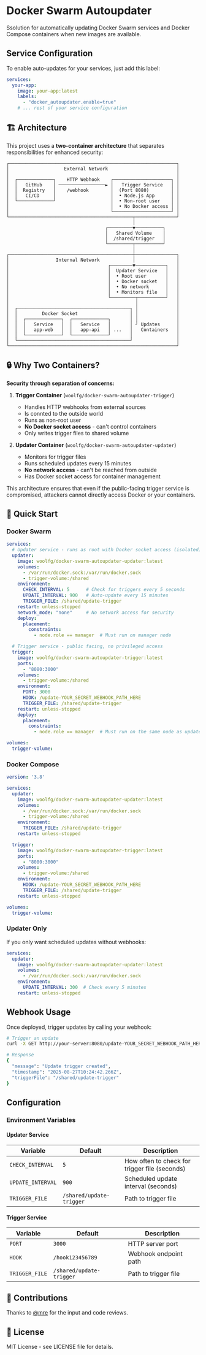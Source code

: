 # Docker Swarm Autoupdater

Ssolution for automatically updating Docker Swarm services and Docker Compose containers when new images are available.

## Service Configuration

To enable auto-updates for your services, just add this label:

```yaml
services:
  your-app:
    image: your-app:latest
    labels:
      - "docker_autoupdater.enable=true"
    # ... rest of your service configuration
```

## 🏗️ Architecture

This project uses a **two-container architecture** that separates responsibilities for enhanced security:

```
┌─────────────────────────────────────────────────────────────┐
│                    External Network                         │
│                                                             │
│  ┌─────────────┐    HTTP Webhook    ┌─────────────────────┐ │
│  │   GitHub    │ ─────────────────► │   Trigger Service   │ │
│  │  Registry   │    /webhook        │  (Port 8080)        │ │
│  │   CI/CD     │                    │  • Node.js App      │ │
│  └─────────────┘                    │  • Non-root user    │ │
│                                     │  • No Docker access │ │
│                                     └─────────────────────┘ │
└─────────────────────────────────────────────┬───────────────┘
                                              │
                                    ┌─────────▼──────────┐
                                    │   Shared Volume    │
                                    │  /shared/trigger   │
                                    └─────────┬──────────┘
                                              │
┌─────────────────────────────────────────────┼───────────────┐
│                 Internal Network            │               │
│                                    ┌────────▼───────────┐   │
│                                    │  Updater Service   │   │
│                                    │  • Root user       │   │
│                                    │  • Docker socket   │   │
│                                    │  • No network      │   │
│                                    │  • Monitors file   │   │
│                                    └─────────┬──────────┘   │
│                                              │              │
│  ┌─────────────────────────────────────────┐ │              │
│  │         Docker Socket                   │ │              │
│  │  ┌─────────────┐  ┌─────────────┐       │ │              │
│  │  │   Service   │  │   Service   │       │ ┘ Updates      │
│  │  │   app-web   │  │   app-api   │ ...   │   Containers   │
│  │  └─────────────┘  └─────────────┘       │                │
│  └─────────────────────────────────────────┘                │
└─────────────────────────────────────────────────────────────┘

```

## 🔒 Why Two Containers?

**Security through separation of concerns:**

1. **Trigger Container** (`woolfg/docker-swarm-autoupdater-trigger`)
   - Handles HTTP webhooks from external sources
   - Is connted to the outside world
   - Runs as non-root user
   - **No Docker socket access** - can't control containers
   - Only writes trigger files to shared volume

2. **Updater Container** (`woolfg/docker-swarm-autoupdater-updater`)
   - Monitors for trigger files
   - Runs scheduled updates every 15 minutes
   - **No network access** - can't be reached from outside
   - Has Docker socket access for container management

This architecture ensures that even if the public-facing trigger service is compromised, attackers cannot directly access Docker or your containers.

## 🚀 Quick Start

### Docker Swarm

```yaml
services:
  # Updater service - runs as root with Docker socket access (isolated)
  updater:
    image: woolfg/docker-swarm-autoupdater-updater:latest
    volumes:
      - /var/run/docker.sock:/var/run/docker.sock
      - trigger-volume:/shared
    environment:
      CHECK_INTERVAL: 5      # Check for triggers every 5 seconds
      UPDATE_INTERVAL: 900   # Auto-update every 15 minutes
      TRIGGER_FILE: /shared/update-trigger
    restart: unless-stopped
    network_mode: "none"     # No network access for security
    deploy:
      placement:
        constraints:
          - node.role == manager  # Must run on manager node

  # Trigger service - public facing, no privileged access
  trigger:
    image: woolfg/docker-swarm-autoupdater-trigger:latest
    ports:
      - "8080:3000"
    volumes:
      - trigger-volume:/shared
    environment:
      PORT: 3000
      HOOK: /update-YOUR_SECRET_WEBHOOK_PATH_HERE
      TRIGGER_FILE: /shared/update-trigger
    restart: unless-stopped
    deploy:
      placement:
        constraints:
          - node.role == manager  # Must run on the same node as updater to be able to share the volume

volumes:
  trigger-volume:
```

### Docker Compose

```yaml
version: '3.8'

services:
  updater:
    image: woolfg/docker-swarm-autoupdater-updater:latest
    volumes:
      - /var/run/docker.sock:/var/run/docker.sock
      - trigger-volume:/shared
    environment:
      TRIGGER_FILE: /shared/update-trigger
    restart: unless-stopped

  trigger:
    image: woolfg/docker-swarm-autoupdater-trigger:latest
    ports:
      - "8080:3000"
    volumes:
      - trigger-volume:/shared
    environment:
      HOOK: /update-YOUR_SECRET_WEBHOOK_PATH_HERE
      TRIGGER_FILE: /shared/update-trigger
    restart: unless-stopped

volumes:
  trigger-volume:
```

### Updater Only

If you only want scheduled updates without webhooks:

```yaml
services:
  updater:
    image: woolfg/docker-swarm-autoupdater-updater:latest
    volumes:
      - /var/run/docker.sock:/var/run/docker.sock
    environment:
      UPDATE_INTERVAL: 300  # Check every 5 minutes
    restart: unless-stopped
```

## Webhook Usage

Once deployed, trigger updates by calling your webhook:

```bash
# Trigger an update
curl -X GET http://your-server:8080/update-YOUR_SECRET_WEBHOOK_PATH_HERE

# Response
{
  "message": "Update trigger created",
  "timestamp": "2025-08-27T10:24:42.266Z",
  "triggerFile": "/shared/update-trigger"
}
```

## Configuration

### Environment Variables

#### Updater Service
| Variable | Default | Description |
|----------|---------|-------------|
| `CHECK_INTERVAL` | `5` | How often to check for trigger file (seconds) |
| `UPDATE_INTERVAL` | `900` | Scheduled update interval (seconds) |
| `TRIGGER_FILE` | `/shared/update-trigger` | Path to trigger file |

#### Trigger Service
| Variable | Default | Description |
|----------|---------|-------------|
| `PORT` | `3000` | HTTP server port |
| `HOOK` | `/hook123456789` | Webhook endpoint path |
| `TRIGGER_FILE` | `/shared/update-trigger` | Path to trigger file |


## 🤝 Contributions

Thanks to [@mre](https://github.com/mre) for the input and code reviews.

## 📄 License

MIT License - see LICENSE file for details.
